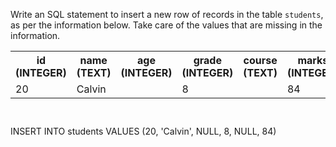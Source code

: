 Write an SQL statement to insert a new row of records in the table `students`, as per the information below. Take care of the values that are missing in the information.

<table>
    <tr>
        <th width='16%'>id (INTEGER)</th>
        <th width='16%'>name (TEXT)</th>
        <th width='16%'>age (INTEGER)</th>
        <th width='16%'>grade (INTEGER)</th>
        <th width='16%'>course (TEXT)</th>
        <th width='16%'>marks (INTEGER)</th>
    </tr>
    <tr>
        <td width='16%'>20</td>
        <td width='16%'>Calvin</td>
        <td width='16%'></td>
        <td width='16%'>8</td>
        <td width='16%'></td>
        <td width='16%'>84</td>
    </tr>
</table>



<Editor lang="sql" dbName="students3-v1.db" focusTableAfterRun="students" type="exercise">
<code>

</code>

<solution>
INSERT INTO students VALUES (20, 'Calvin', NULL, 8, NULL, 84)
</solution>
</Editor>